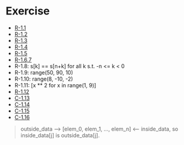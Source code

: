 # Exercise
* [R-1.1](R_1_1.py)
* [R-1.2](R_1_2.py)
* [R-1.3](R_1_3.py)
* [R-1.4](R_1_4.py)
* [R-1.5](R_1_5.py)
* [R-1.6,7](R_1_6,7.py)
* R-1.8: s[k] == s[n+k] for all k s.t. -n <= k < 0
* R-1.9: range(50, 90, 10)
* R-1.10: range(8, -10, -2)
* R-1.11: [x ** 2 for x in range(1, 9)]
* [R-1.12](R_1_12.py)
* [C-1.13](reverse.txt)
* [C-1.14](C_1_14.py)
* [C-1.15](C_1_15.py)
* [C-1.16](C_1_16.txt)
> outside_data --> [elem_0, elem_1, ..., elem_n] <-- inside_data,
so inside_data[j] is outside_data[j].
